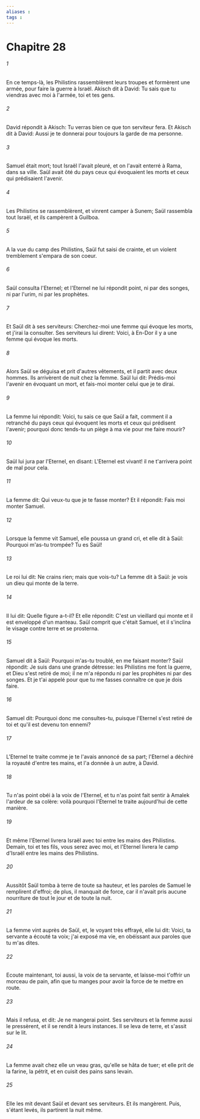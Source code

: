 ```yaml
---
aliases : 
tags : 
---
```


# Chapitre 28

###### 1
En ce temps-là, les Philistins rassemblèrent leurs troupes et formèrent une armée, pour faire la guerre à Israël. Akisch dit à David: Tu sais que tu viendras avec moi à l'armée, toi et tes gens.
###### 2
David répondit à Akisch: Tu verras bien ce que ton serviteur fera. Et Akisch dit à David: Aussi je te donnerai pour toujours la garde de ma personne.
###### 3
Samuel était mort; tout Israël l'avait pleuré, et on l'avait enterré à Rama, dans sa ville. Saül avait ôté du pays ceux qui évoquaient les morts et ceux qui prédisaient l'avenir.
###### 4
Les Philistins se rassemblèrent, et vinrent camper à Sunem; Saül rassembla tout Israël, et ils campèrent à Guilboa.
###### 5
A la vue du camp des Philistins, Saül fut saisi de crainte, et un violent tremblement s'empara de son coeur.
###### 6
Saül consulta l'Eternel; et l'Eternel ne lui répondit point, ni par des songes, ni par l'urim, ni par les prophètes.
###### 7
Et Saül dit à ses serviteurs: Cherchez-moi une femme qui évoque les morts, et j'irai la consulter. Ses serviteurs lui dirent: Voici, à En-Dor il y a une femme qui évoque les morts.
###### 8
Alors Saül se déguisa et prit d'autres vêtements, et il partit avec deux hommes. Ils arrivèrent de nuit chez la femme. Saül lui dit: Prédis-moi l'avenir en évoquant un mort, et fais-moi monter celui que je te dirai.
###### 9
La femme lui répondit: Voici, tu sais ce que Saül a fait, comment il a retranché du pays ceux qui évoquent les morts et ceux qui prédisent l'avenir; pourquoi donc tends-tu un piège à ma vie pour me faire mourir?
###### 10
Saül lui jura par l'Eternel, en disant: L'Eternel est vivant! il ne t'arrivera point de mal pour cela.
###### 11
La femme dit: Qui veux-tu que je te fasse monter? Et il répondit: Fais moi monter Samuel.
###### 12
Lorsque la femme vit Samuel, elle poussa un grand cri, et elle dit à Saül: Pourquoi m'as-tu trompée? Tu es Saül!
###### 13
Le roi lui dit: Ne crains rien; mais que vois-tu? La femme dit à Saül: je vois un dieu qui monte de la terre.
###### 14
Il lui dit: Quelle figure a-t-il? Et elle répondit: C'est un vieillard qui monte et il est enveloppé d'un manteau. Saül comprit que c'était Samuel, et il s'inclina le visage contre terre et se prosterna.
###### 15
Samuel dit à Saül: Pourquoi m'as-tu troublé, en me faisant monter? Saül répondit: Je suis dans une grande détresse: les Philistins me font la guerre, et Dieu s'est retiré de moi; il ne m'a répondu ni par les prophètes ni par des songes. Et je t'ai appelé pour que tu me fasses connaître ce que je dois faire.
###### 16
Samuel dit: Pourquoi donc me consultes-tu, puisque l'Eternel s'est retiré de toi et qu'il est devenu ton ennemi?
###### 17
L'Eternel te traite comme je te l'avais annoncé de sa part; l'Eternel a déchiré la royauté d'entre tes mains, et l'a donnée à un autre, à David.
###### 18
Tu n'as point obéi à la voix de l'Eternel, et tu n'as point fait sentir à Amalek l'ardeur de sa colère: voilà pourquoi l'Eternel te traite aujourd'hui de cette manière.
###### 19
Et même l'Eternel livrera Israël avec toi entre les mains des Philistins. Demain, toi et tes fils, vous serez avec moi, et l'Eternel livrera le camp d'Israël entre les mains des Philistins.
###### 20
Aussitôt Saül tomba à terre de toute sa hauteur, et les paroles de Samuel le remplirent d'effroi; de plus, il manquait de force, car il n'avait pris aucune nourriture de tout le jour et de toute la nuit.
###### 21
La femme vint auprès de Saül, et, le voyant très effrayé, elle lui dit: Voici, ta servante a écouté ta voix; j'ai exposé ma vie, en obéissant aux paroles que tu m'as dites.
###### 22
Ecoute maintenant, toi aussi, la voix de ta servante, et laisse-moi t'offrir un morceau de pain, afin que tu manges pour avoir la force de te mettre en route.
###### 23
Mais il refusa, et dit: Je ne mangerai point. Ses serviteurs et la femme aussi le pressèrent, et il se rendit à leurs instances. Il se leva de terre, et s'assit sur le lit.
###### 24
La femme avait chez elle un veau gras, qu'elle se hâta de tuer; et elle prit de la farine, la pétrit, et en cuisit des pains sans levain.
###### 25
Elle les mit devant Saül et devant ses serviteurs. Et ils mangèrent. Puis, s'étant levés, ils partirent la nuit même.
